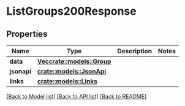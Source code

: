 # ListGroups200Response

## Properties

Name | Type | Description | Notes
------------ | ------------- | ------------- | -------------
**data** | [**Vec<crate::models::Group>**](Group.md) |  | 
**jsonapi** | [**crate::models::JsonApi**](JsonApi.md) |  | 
**links** | [**crate::models::Links**](Links.md) |  | 

[[Back to Model list]](../README.md#documentation-for-models) [[Back to API list]](../README.md#documentation-for-api-endpoints) [[Back to README]](../README.md)


